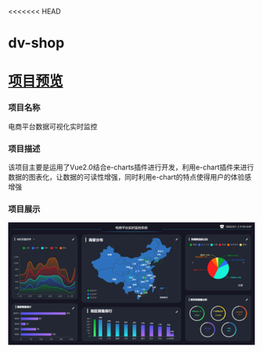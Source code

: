 <<<<<<< HEAD
# dv-shop
[项目预览](http://47.97.37.90/echarts)
=======
### 项目名称

电商平台数据可视化实时监控

### 项目描述

该项目主要是运用了Vue2.0结合e-charts插件进行开发，利用e-chart插件来进行数据的图表化，让数据的可读性增强，同时利用e-chart的特点使得用户的体验感增强

### 项目展示
![输入图片说明](image.png)

